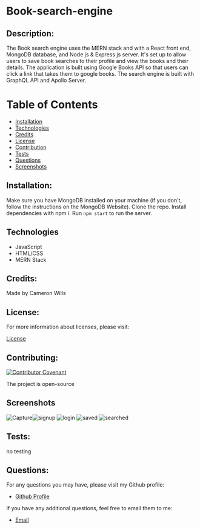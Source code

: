 # Book-search-engine

## Description:
The Book search engine uses the MERN stack and with a React front end, MongoDB database, and Node js & Express js server. It's set up to allow users to save book searches to their profile and view the books and their details. The application is built using Google Books API so that users can click a link that takes them to google books. The search engine is built with GraphQL API and Apollo Server.

  # Table of Contents

  - [Installation](#installation)
  - [Technologies](#technologies)
  - [Credits](#credits)
  - [License](#license)
  - [Contribution](#contributing)
  - [Tests](#tests)
  - [Questions](#questions)
  - [Screenshots](#screenshots)

  ## Installation:

   Make sure you have MongoDB installed on your machine (if you don't, follow the instructions on the MongoDB Website). Clone the repo. Install dependencies with npm i. Run ```npm start``` to run the server. 



## Technologies
  - JavaScript
  - HTML/CSS
  - MERN Stack

  ## Credits:

  Made by Cameron Wills


  ## License:

  For more information about licenses, please visit:

  [License](https://opensource.org/licenses/MIT)


  ## Contributing:

  [![Contributor Covenant](https://img.shields.io/badge/Contributor%20Covenant-v2.0%20adopted-ff69b4.svg)](CODE_OF_CONDUCT.md)
  
  The project is open-source

  ## Screenshots
  ![Capture](https://user-images.githubusercontent.com/68020747/103809496-96ddd880-5027-11eb-97a7-e0b54e0cdfce.PNG)![signup](https://user-images.githubusercontent.com/68020747/103809507-9b09f600-5027-11eb-9907-ea1bfbd4055a.PNG)
![login](https://user-images.githubusercontent.com/68020747/103809498-98a79c00-5027-11eb-8c5c-f37654f7d0b9.PNG)
![saved](https://user-images.githubusercontent.com/68020747/103809501-99403280-5027-11eb-959a-777dc48d2a0a.PNG)
![searched](https://user-images.githubusercontent.com/68020747/103809504-9a715f80-5027-11eb-87b0-68a151cc34f6.PNG)
  ## Tests:

  no testing

  
  ## Questions:

  For any questions you may have, please visit my Github profile:
  - [Github Profile](https://github.com/yago-pixel)

  If you have any additional questions, feel free to email them to me:
  - [Email](yagolira02@hotmail.com)
